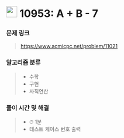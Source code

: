 # <img src="https://static.solved.ac/tier_small/3.svg" width=30> 10953: A + B - 7

### 문제 링크
> https://www.acmicpc.net/problem/11021

### 알고리즘 분류
>- 수학
>- 구현
>- 사칙연산

### 풀이 시간 및 해결
>- ⏱ 1분
>- 테스트 케이스 번호 출력